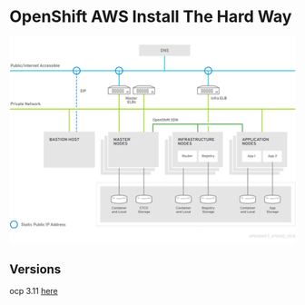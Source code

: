 # OpenShift AWS Install The Hard Way

![architecture](images/topology.png)

## Versions
ocp 3.11 [here](ocp-3.11.md)
